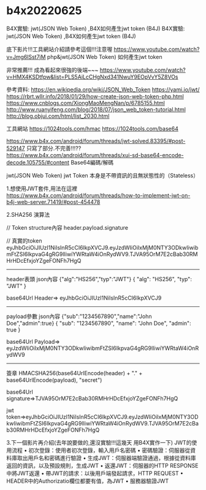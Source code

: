 # b4x20220625
B4X實驗: jwt(JSON Web Token) ,B4X如何產生jwt token (B4J)
B4X實驗: jwt(JSON Web Token) ,B4X如何產生jwt token (B4J)


底下影片!!!工具網站介紹請參考這個!!!注意喔
https://www.youtube.com/watch?v=Jmg6lSst7jM  php&jwt(JSON Web Token) 如何產生jwt token


非常推薦!!!  成為看起來很強的後端~~~
https://www.youtube.com/watch?v=HMX4KSDtfpw&list=PLS5AiLcCHgNxd341NwuY9EOpVvY5Z8VOs


參考資料:
https://en.wikipedia.org/wiki/JSON_Web_Token
https://yami.io/jwt/
https://rbrt.wllr.info/2018/01/29/how-create-json-web-token-php.html
https://www.cnblogs.com/XiongMaoMengNan/p/6785155.html
http://www.ruanyifeng.com/blog/2018/07/json_web_token-tutorial.html
http://blog.objui.com/html/list_2030.html

工具網站
https://1024tools.com/hmac
https://1024tools.com/base64


https://www.b4x.com/android/forum/threads/jwt-solved.83395/#post-529147 只寫了部分.不完善!!!??
https://www.b4x.com/android/forum/threads/xui-sd-base64-encode-decode.105755/#content Base64編碼/解碼



jwt(JSON Web Token)
jwt Token 本身是不帶資訊的且無狀態性的（Stateless）



1.想使用JWT套件,用法在這裡
https://www.b4x.com/android/forum/threads/how-to-implement-jwt-on-b4j-web-server.71419/#post-454478



2.SHA256 演算法


// Token structure內容
header.payload.signature


// 真實的token
eyJhbGciOiJIUzI1NiIsInR5cCI6IkpXVCJ9.eyJzdWIiOiIxMjM0NTY3ODkwIiwibmFtZSI6IkpvaG4gRG9lIiwiYWRtaW4iOnRydWV9.TJVA95OrM7E2cBab30RMHrHDcEfxjoYZgeFONFh7HgQ


--------------------------------------
header表頭  json內容      {"alg":"HS256","typ":"JWT"}
{
 "alg": "HS256",
 "typ": "JWT"
}


base64Url Header=>
eyJhbGciOiJIUzI1NiIsInR5cCI6IkpXVCJ9

------------------------------------------
payload參數 json內容       {"sub":"1234567890","name":"John Doe","admin":true}
{
  "sub": "1234567890",
  "name": "John Doe",
  "admin": true
}

base64Url Payload=>
eyJzdWIiOiIxMjM0NTY3ODkwIiwibmFtZSI6IkpvaG4gRG9lIiwiYWRtaW4iOnRydWV9

-------------------------------------------
簽章
HMACSHA256(base64UrlEncode(header) + "." + base64UrlEncode(payload), "secret")


base64Url signature=>TJVA95OrM7E2cBab30RMHrHDcEfxjoYZgeFONFh7HgQ

jwt token=>eyJhbGciOiJIUzI1NiIsInR5cCI6IkpXVCJ9.eyJzdWIiOiIxMjM0NTY3ODkwIiwibmFtZSI6IkpvaG4gRG9lIiwiYWRtaW4iOnRydWV9.TJVA95OrM7E2cBab30RMHrHDcEfxjoYZgeFONFh7HgQ



3.下一個影片再介紹(去年說要做的,還沒實驗!!!這幾天 用B4X實作一下)
JWT的使用流程
•	初次登錄：使用者初次登錄，輸入用戶名密碼
•	密碼驗證：伺服器從資料庫取出用戶名和密碼進行驗證
•	生成JWT：伺服器端驗證通過，根據從資料庫返回的資訊，以及預設規則，生成JWT
•	返還JWT：伺服器的HTTP RESPONSE中將JWT返還
•	帶JWT的請求：以後用戶端發起請求，HTTP REQUEST
•	HEADER中的Authorizatio欄位都要有值，為JWT
•	服務器驗證JWT








